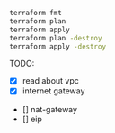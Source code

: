 ```bash
terraform fmt
terraform plan
terraform apply
terraform plan -destroy
terraform apply -destroy
```

TODO:
- [x] read about vpc
- [x] internet gateway
- [] nat-gateway
- [] eip